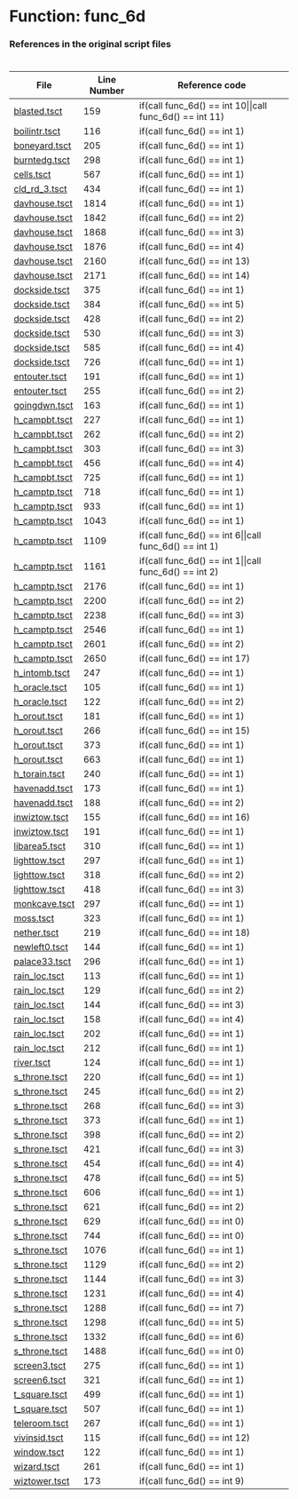 # Function: func_6d
### References in the original script files

#

| File | Line Number | Reference code |
| --- | --- | --- |
| [blasted.tsct](../../../out/blasted.tsct#L159) | 159 | if(call func_6d() == int 10\|\|call func_6d() == int 11) |
| [boilintr.tsct](../../../out/boilintr.tsct#L116) | 116 | if(call func_6d() == int 1) |
| [boneyard.tsct](../../../out/boneyard.tsct#L205) | 205 | if(call func_6d() == int 1) |
| [burntedg.tsct](../../../out/burntedg.tsct#L298) | 298 | if(call func_6d() == int 1) |
| [cells.tsct](../../../out/cells.tsct#L567) | 567 | if(call func_6d() == int 1) |
| [cld_rd_3.tsct](../../../out/cld_rd_3.tsct#L434) | 434 | if(call func_6d() == int 1) |
| [davhouse.tsct](../../../out/davhouse.tsct#L1814) | 1814 | if(call func_6d() == int 1) |
| [davhouse.tsct](../../../out/davhouse.tsct#L1842) | 1842 | if(call func_6d() == int 2) |
| [davhouse.tsct](../../../out/davhouse.tsct#L1868) | 1868 | if(call func_6d() == int 3) |
| [davhouse.tsct](../../../out/davhouse.tsct#L1876) | 1876 | if(call func_6d() == int 4) |
| [davhouse.tsct](../../../out/davhouse.tsct#L2160) | 2160 | if(call func_6d() == int 13) |
| [davhouse.tsct](../../../out/davhouse.tsct#L2171) | 2171 | if(call func_6d() == int 14) |
| [dockside.tsct](../../../out/dockside.tsct#L375) | 375 | if(call func_6d() == int 1) |
| [dockside.tsct](../../../out/dockside.tsct#L384) | 384 | if(call func_6d() == int 5) |
| [dockside.tsct](../../../out/dockside.tsct#L428) | 428 | if(call func_6d() == int 2) |
| [dockside.tsct](../../../out/dockside.tsct#L530) | 530 | if(call func_6d() == int 3) |
| [dockside.tsct](../../../out/dockside.tsct#L585) | 585 | if(call func_6d() == int 4) |
| [dockside.tsct](../../../out/dockside.tsct#L726) | 726 | if(call func_6d() == int 1) |
| [entouter.tsct](../../../out/entouter.tsct#L191) | 191 | if(call func_6d() == int 1) |
| [entouter.tsct](../../../out/entouter.tsct#L255) | 255 | if(call func_6d() == int 2) |
| [goingdwn.tsct](../../../out/goingdwn.tsct#L163) | 163 | if(call func_6d() == int 1) |
| [h_campbt.tsct](../../../out/h_campbt.tsct#L227) | 227 | if(call func_6d() == int 1) |
| [h_campbt.tsct](../../../out/h_campbt.tsct#L262) | 262 | if(call func_6d() == int 2) |
| [h_campbt.tsct](../../../out/h_campbt.tsct#L303) | 303 | if(call func_6d() == int 3) |
| [h_campbt.tsct](../../../out/h_campbt.tsct#L456) | 456 | if(call func_6d() == int 4) |
| [h_campbt.tsct](../../../out/h_campbt.tsct#L725) | 725 | if(call func_6d() == int 1) |
| [h_camptp.tsct](../../../out/h_camptp.tsct#L718) | 718 | if(call func_6d() == int 1) |
| [h_camptp.tsct](../../../out/h_camptp.tsct#L933) | 933 | if(call func_6d() == int 1) |
| [h_camptp.tsct](../../../out/h_camptp.tsct#L1043) | 1043 | if(call func_6d() == int 1) |
| [h_camptp.tsct](../../../out/h_camptp.tsct#L1109) | 1109 | if(call func_6d() == int 6\|\|call func_6d() == int 1) |
| [h_camptp.tsct](../../../out/h_camptp.tsct#L1161) | 1161 | if(call func_6d() == int 1\|\|call func_6d() == int 2) |
| [h_camptp.tsct](../../../out/h_camptp.tsct#L2176) | 2176 | if(call func_6d() == int 1) |
| [h_camptp.tsct](../../../out/h_camptp.tsct#L2200) | 2200 | if(call func_6d() == int 2) |
| [h_camptp.tsct](../../../out/h_camptp.tsct#L2238) | 2238 | if(call func_6d() == int 3) |
| [h_camptp.tsct](../../../out/h_camptp.tsct#L2546) | 2546 | if(call func_6d() == int 1) |
| [h_camptp.tsct](../../../out/h_camptp.tsct#L2601) | 2601 | if(call func_6d() == int 2) |
| [h_camptp.tsct](../../../out/h_camptp.tsct#L2650) | 2650 | if(call func_6d() == int 17) |
| [h_intomb.tsct](../../../out/h_intomb.tsct#L247) | 247 | if(call func_6d() == int 1) |
| [h_oracle.tsct](../../../out/h_oracle.tsct#L105) | 105 | if(call func_6d() == int 1) |
| [h_oracle.tsct](../../../out/h_oracle.tsct#L122) | 122 | if(call func_6d() == int 2) |
| [h_orout.tsct](../../../out/h_orout.tsct#L181) | 181 | if(call func_6d() == int 1) |
| [h_orout.tsct](../../../out/h_orout.tsct#L266) | 266 | if(call func_6d() == int 15) |
| [h_orout.tsct](../../../out/h_orout.tsct#L373) | 373 | if(call func_6d() == int 1) |
| [h_orout.tsct](../../../out/h_orout.tsct#L663) | 663 | if(call func_6d() == int 1) |
| [h_torain.tsct](../../../out/h_torain.tsct#L240) | 240 | if(call func_6d() == int 1) |
| [havenadd.tsct](../../../out/havenadd.tsct#L173) | 173 | if(call func_6d() == int 1) |
| [havenadd.tsct](../../../out/havenadd.tsct#L188) | 188 | if(call func_6d() == int 2) |
| [inwiztow.tsct](../../../out/inwiztow.tsct#L155) | 155 | if(call func_6d() == int 16) |
| [inwiztow.tsct](../../../out/inwiztow.tsct#L191) | 191 | if(call func_6d() == int 1) |
| [libarea5.tsct](../../../out/libarea5.tsct#L310) | 310 | if(call func_6d() == int 1) |
| [lighttow.tsct](../../../out/lighttow.tsct#L297) | 297 | if(call func_6d() == int 1) |
| [lighttow.tsct](../../../out/lighttow.tsct#L318) | 318 | if(call func_6d() == int 2) |
| [lighttow.tsct](../../../out/lighttow.tsct#L418) | 418 | if(call func_6d() == int 3) |
| [monkcave.tsct](../../../out/monkcave.tsct#L297) | 297 | if(call func_6d() == int 1) |
| [moss.tsct](../../../out/moss.tsct#L323) | 323 | if(call func_6d() == int 1) |
| [nether.tsct](../../../out/nether.tsct#L219) | 219 | if(call func_6d() == int 18) |
| [newleft0.tsct](../../../out/newleft0.tsct#L144) | 144 | if(call func_6d() == int 1) |
| [palace33.tsct](../../../out/palace33.tsct#L296) | 296 | if(call func_6d() == int 1) |
| [rain_loc.tsct](../../../out/rain_loc.tsct#L113) | 113 | if(call func_6d() == int 1) |
| [rain_loc.tsct](../../../out/rain_loc.tsct#L129) | 129 | if(call func_6d() == int 2) |
| [rain_loc.tsct](../../../out/rain_loc.tsct#L144) | 144 | if(call func_6d() == int 3) |
| [rain_loc.tsct](../../../out/rain_loc.tsct#L158) | 158 | if(call func_6d() == int 4) |
| [rain_loc.tsct](../../../out/rain_loc.tsct#L202) | 202 | if(call func_6d() == int 1) |
| [rain_loc.tsct](../../../out/rain_loc.tsct#L212) | 212 | if(call func_6d() == int 1) |
| [river.tsct](../../../out/river.tsct#L124) | 124 | if(call func_6d() == int 1) |
| [s_throne.tsct](../../../out/s_throne.tsct#L220) | 220 | if(call func_6d() == int 1) |
| [s_throne.tsct](../../../out/s_throne.tsct#L245) | 245 | if(call func_6d() == int 2) |
| [s_throne.tsct](../../../out/s_throne.tsct#L268) | 268 | if(call func_6d() == int 3) |
| [s_throne.tsct](../../../out/s_throne.tsct#L373) | 373 | if(call func_6d() == int 1) |
| [s_throne.tsct](../../../out/s_throne.tsct#L398) | 398 | if(call func_6d() == int 2) |
| [s_throne.tsct](../../../out/s_throne.tsct#L421) | 421 | if(call func_6d() == int 3) |
| [s_throne.tsct](../../../out/s_throne.tsct#L454) | 454 | if(call func_6d() == int 4) |
| [s_throne.tsct](../../../out/s_throne.tsct#L478) | 478 | if(call func_6d() == int 5) |
| [s_throne.tsct](../../../out/s_throne.tsct#L606) | 606 | if(call func_6d() == int 1) |
| [s_throne.tsct](../../../out/s_throne.tsct#L621) | 621 | if(call func_6d() == int 2) |
| [s_throne.tsct](../../../out/s_throne.tsct#L629) | 629 | if(call func_6d() == int 0) |
| [s_throne.tsct](../../../out/s_throne.tsct#L744) | 744 | if(call func_6d() == int 0) |
| [s_throne.tsct](../../../out/s_throne.tsct#L1076) | 1076 | if(call func_6d() == int 1) |
| [s_throne.tsct](../../../out/s_throne.tsct#L1129) | 1129 | if(call func_6d() == int 2) |
| [s_throne.tsct](../../../out/s_throne.tsct#L1144) | 1144 | if(call func_6d() == int 3) |
| [s_throne.tsct](../../../out/s_throne.tsct#L1231) | 1231 | if(call func_6d() == int 4) |
| [s_throne.tsct](../../../out/s_throne.tsct#L1288) | 1288 | if(call func_6d() == int 7) |
| [s_throne.tsct](../../../out/s_throne.tsct#L1298) | 1298 | if(call func_6d() == int 5) |
| [s_throne.tsct](../../../out/s_throne.tsct#L1332) | 1332 | if(call func_6d() == int 6) |
| [s_throne.tsct](../../../out/s_throne.tsct#L1488) | 1488 | if(call func_6d() == int 0) |
| [screen3.tsct](../../../out/screen3.tsct#L275) | 275 | if(call func_6d() == int 1) |
| [screen6.tsct](../../../out/screen6.tsct#L321) | 321 | if(call func_6d() == int 1) |
| [t_square.tsct](../../../out/t_square.tsct#L499) | 499 | if(call func_6d() == int 1) |
| [t_square.tsct](../../../out/t_square.tsct#L507) | 507 | if(call func_6d() == int 1) |
| [teleroom.tsct](../../../out/teleroom.tsct#L267) | 267 | if(call func_6d() == int 1) |
| [vivinsid.tsct](../../../out/vivinsid.tsct#L115) | 115 | if(call func_6d() == int 12) |
| [window.tsct](../../../out/window.tsct#L122) | 122 | if(call func_6d() == int 1) |
| [wizard.tsct](../../../out/wizard.tsct#L261) | 261 | if(call func_6d() == int 1) |
| [wiztower.tsct](../../../out/wiztower.tsct#L173) | 173 | if(call func_6d() == int 9) |
